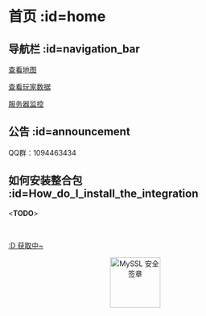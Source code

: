 # 首页 :id=home

## 导航栏 :id=navigation_bar

[查看地图](http://map.heigeyuancz.com:55556)

[查看玩家数据](http://plan.heigeyuancz.com/)

[服务器监控](https://jk.heigeyuan.com)

## 公告 :id=announcement

QQ群：1094463434

## 如何安装整合包 :id=How_do_I_install_the_integration

&lt;**TODO**&gt;

<br>
<p id="hitokoto"><a href="#" id="hitokoto_text">:D 获取中~</a></p>
<div title="MySSL 安全签章" id="myssl_seal" onclick="window.open('https://myssl.com/seal/detail?domain=www.heigeyuan.com','MySSL安全签章','height=800,width=470,top=0,right=0,toolbar=no,menubar=no,scrollbars=no,resizable=no,location=no,status=no')" style="text-align: center"><img src="https://sealres.myssl.com/seal/img/1x/seal.svg?domain=www.heigeyuan.com" alt="MySSL 安全签章" style="width: 100px; height: auto; cursor: pointer"></div>
